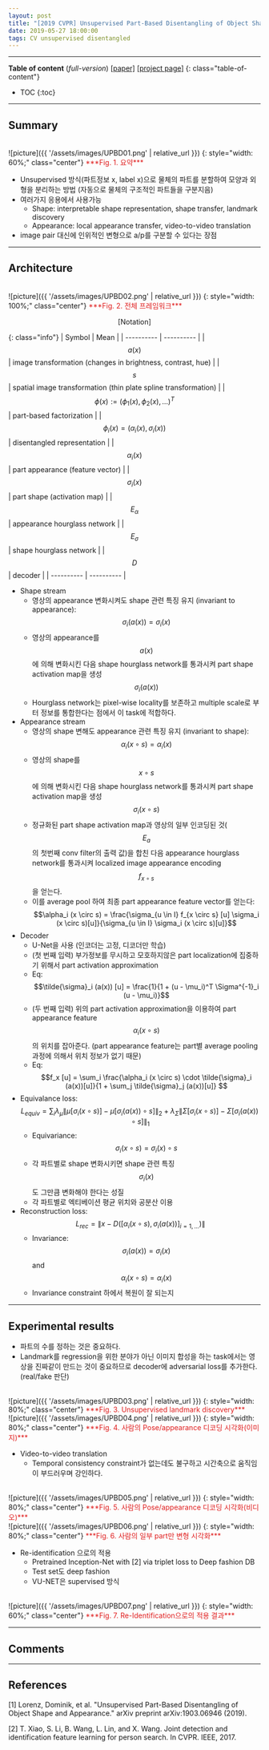 ```yaml
---
layout: post
title: "[2019 CVPR] Unsupervised Part-Based Disentangling of Object Shape and Appearance (*incomplete*)"
date: 2019-05-27 18:00:00
tags: CV unsupervised disentangled
---
```


<!--more-->

---

**Table of content** (*full-version*)
[[paper]](https://arxiv.org/pdf/1903.06946.pdf) [[project page]](https://compvis.github.io/unsupervised-disentangling/)
{: class="table-of-content"}
* TOC
{:toc}

---

## Summary

<br/>
![picture]({{ '/assets/images/UPBD01.png' | relative_url }})
{: style="width: 60%;" class="center"}
<span style="color: #e01f1f;">***Fig. 1. 요약***</span>

- Unsupervised 방식(파트정보 x, label x)으로 물체의 파트를 분할하여 모양과 외형을 분리하는 방법 (자동으로 물체의 구조적인 파트들을 구분지음)
- 여러가지 응용에서 사용가능
  - Shape: interpretable shape representation, shape transfer, landmark discovery
  - Appearance: local appearance transfer, video-to-video translation
- image pair 대신에 인위적인 변형으로 a/p를 구분할 수 있다는 장점

---

## Architecture

<br/>
![picture]({{ '/assets/images/UPBD02.png' | relative_url }})
{: style="width: 100%;" class="center"}
<span style="color: #e01f1f;">***Fig. 2. 전체 프레임워크***</span>


<p align="center">
[Notation]
</p>

{: class="info"}
| Symbol | Mean |
| ---------- | ---------- |
| $$a(x)$$ | image transformation (changes in brightness, contrast, hue) |
| $$s$$ | spatial image transformation (thin plate spline transformation) |
| $$\phi(x) := (\phi_1 (x), \phi_2 (x), ... )^T$$ | part-based factorization |
| $$\phi_i (x) = (\alpha_i (x), \sigma_i (x))$$ | disentangled representation |
| $$\alpha_i (x)$$ | part appearance (feature vector) |
| $$\sigma_i (x)$$ | part shape (activation map) |
| $$\mathit{E}_\alpha$$ | appearance hourglass network |
| $$\mathit{E}_\sigma$$ | shape hourglass network |
| $$\mathit{D}$$ | decoder |
| ---------- | ---------- |

- Shape stream
  - 영상의 appearance 변화시켜도 shape 관련 특징 유지 (invariant to appearance): $$\sigma_i (a(x)) = \sigma_i (x)$$
  - 영상의 appearance를 $$a(x)$$에 의해 변화시킨 다음 shape hourglass network를 통과시켜 part shape activation map을 생성 $$\sigma_i (a(x))$$
  - Hourglass network는 pixel-wise locality를 보존하고 multiple scale로 부터 정보를 통합한다는 점에서 이 task에 적합하다.
- Appearance stream
  - 영상의 shape 변해도 appearance 관련 특징 유지 (invariant to shape): $$\alpha_i (x \circ s) = \alpha_i (x)$$
  - 영상의 shape를 $$x \circ s$$에 의해 변화시킨 다음 shape hourglass network를 통과시켜 part shape activation map을 생성 $$\sigma_i (x \circ s)$$
  - 정규화된 part shape activation map과 영상의 일부 인코딩된 것($$E_a$$의 첫번째 conv filter의 출력 값)을 합친 다음 appearance hourglass network를 통과시켜 localized image appearance encoding $$f_{x \circ s}$$을 얻는다.
  - 이를 average pool 하여 최종 part appearance feature vector를 얻는다: $$\alpha_i (x \circ s) = \frac{\sigma_{u \in I} f_{x \circ s} [u] \sigma_i (x \circ s)[u]}{\sigma_{u \in I} \sigma_i (x \circ s)[u]}$$
- Decoder
  - U-Net을 사용 (인코더는 고정, 디코더만 학습)
  - (첫 번째 입력) 부가정보를 무시하고 모호하지않은 part localization에 집중하기 위해서 part activation approximation
  - Eq: $$\tilde{\sigma}_i (a(x)) [u] = \frac{1}{1 + (u - \mu_i)^T \Sigma^{-1}_i (u - \mu_i)}$$
  - (두 번째 입력) 위의 part activation approximation을 이용하여 part appearance feature $$\alpha_i (x \circ s)$$의 위치를 잡아준다. (part appearance feature는 part별 average pooling 과정에 의해서 위치 정보가 없기 때문)
  - Eq: $$f_x [u] = \sum_i \frac{\alpha_i (x \circ s) \cdot \tilde{\sigma}_i (a(x))[u]}{1 + \sum_j \tilde{\sigma}_j (a(x))[u]} $$
- Equivalance loss: $$L_{equiv} = \sum_i \lambda_{\mu} \left \| \mu[\sigma_i (x \circ s)] - \mu[\sigma_i (a(x)) \circ s] \right \|_2 + \lambda_{\Sigma} \left \| \Sigma[\sigma_i (x \circ s)] - \Sigma[\sigma_i (a(x)) \circ s] \right \|_1 $$
  - Equivariance: $$\sigma_i (x \circ s) = \sigma_i (x) \circ s$$
  - 각 파트별로 shape 변화시키면 shape 관련 특징 $$\sigma_i (x)$$도 그만큼 변화해야 한다는 성질
  - 각 파트별로 엑티베이션 평균 위치와 공분산 이용
- Reconstruction loss: $$L_{rec} = \left \| x - D([\alpha_i (x \circ s), \sigma_i (a(x))]_{i=1,...} ) \right \|$$
  - Invariance: $$\sigma_i (a(x)) = \sigma_i (x)$$ and $$\alpha_i (x \circ s) = \alpha_i (x)$$
  - Invariance constraint 하에서 복원이 잘 되는지

---
  
## Experimental results

- 파트의 수를 정하는 것은 중요하다. 
- Landmark를 regression을 위한 분야가 아닌 이미지 합성을 하는 task에서는 영상을 진짜같이 만드는 것이 중요하므로 decoder에 adversarial loss를 추가한다. (real/fake 판단)


<br/>
![picture]({{ '/assets/images/UPBD03.png' | relative_url }})
{: style="width: 80%;" class="center"}
<span style="color: #e01f1f;">***Fig. 3. Unsupervised landmark discovery***</span>


<br/>
![picture]({{ '/assets/images/UPBD04.png' | relative_url }})
{: style="width: 80%;" class="center"}
<span style="color: #e01f1f;">***Fig. 4. 사람의 Pose/appearance 디코딩 시각화(이미지)***</span>


- Video-to-video translation
  - Temporal consistency constraint가 없는데도 불구하고 시간축으로 움직임이 부드러우며 강인하다.

<br/>
![picture]({{ '/assets/images/UPBD05.png' | relative_url }})
{: style="width: 80%;" class="center"}
<span style="color: #e01f1f;">***Fig. 5. 사람의 Pose/appearance 디코딩 시각화(비디오)***</span>


<br/>
![picture]({{ '/assets/images/UPBD06.png' | relative_url }})
{: style="width: 80%;" class="center"}
<span style="color: #e01f1f;">***Fig. 6. 사람의 일부 part만 변형 시각화***</span>

- Re-identification 으로의 적용
  - Pretrained Inception-Net with [2] via triplet loss to Deep fashion DB
  - Test set도 deep fashion
  - VU-NET은 supervised 방식

<br/>
![picture]({{ '/assets/images/UPBD07.png' | relative_url }})
{: style="width: 60%;" class="center"}
<span style="color: #e01f1f;">***Fig. 7. Re-Identification으로의 적용 결과***</span>

---

## Comments

---

## References

[1] Lorenz, Dominik, et al. "Unsupervised Part-Based Disentangling of Object Shape and Appearance." arXiv preprint arXiv:1903.06946 (2019).

[2] T. Xiao, S. Li, B. Wang, L. Lin, and X. Wang. Joint detection and identification feature learning for person search. In
CVPR. IEEE, 2017.
